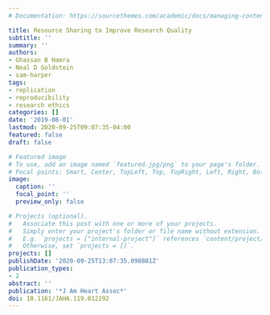 ```yaml
---
# Documentation: https://sourcethemes.com/academic/docs/managing-content/

title: Resource Sharing to Improve Research Quality
subtitle: ''
summary: ''
authors:
- Ghassan B Hamra
- Neal D Goldstein
- sam-harper
tags: 
- replication
- reproducibility
- research ethics
categories: []
date: '2019-08-01'
lastmod: 2020-09-25T09:07:35-04:00
featured: false
draft: false

# Featured image
# To use, add an image named `featured.jpg/png` to your page's folder.
# Focal points: Smart, Center, TopLeft, Top, TopRight, Left, Right, BottomLeft, Bottom, BottomRight.
image:
  caption: ''
  focal_point: ''
  preview_only: false

# Projects (optional).
#   Associate this post with one or more of your projects.
#   Simply enter your project's folder or file name without extension.
#   E.g. `projects = ["internal-project"]` references `content/project/deep-learning/index.md`.
#   Otherwise, set `projects = []`.
projects: []
publishDate: '2020-09-25T13:07:35.098881Z'
publication_types:
- 2
abstract: ''
publication: '*J Am Heart Assoc*'
doi: 10.1161/JAHA.119.012292
---
```


